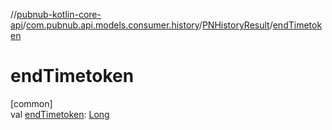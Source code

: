 //[pubnub-kotlin-core-api](../../../index.md)/[com.pubnub.api.models.consumer.history](../index.md)/[PNHistoryResult](index.md)/[endTimetoken](end-timetoken.md)

# endTimetoken

[common]\
val [endTimetoken](end-timetoken.md): [Long](https://kotlinlang.org/api/core/kotlin-stdlib/kotlin/-long/index.html)

